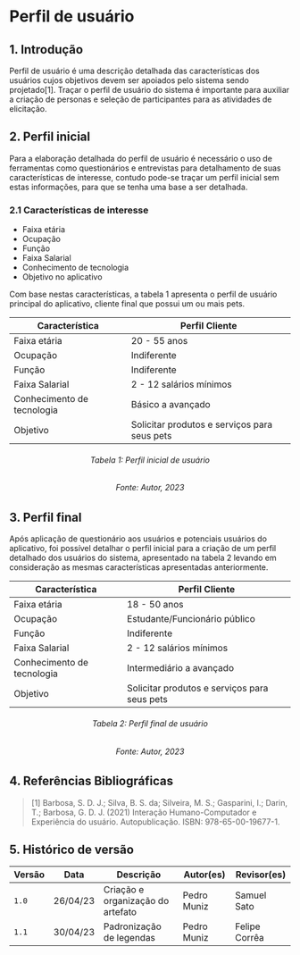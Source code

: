 # Perfil de usuário

## 1. Introdução

Perfil de usuário é uma descrição detalhada das características dos usuários cujos objetivos devem ser apoiados pelo sistema sendo projetado[1]. Traçar o perfil de usuário do sistema é importante para auxiliar a criação de personas e seleção de participantes para as atividades de elicitação.

## 2. Perfil inicial

Para a elaboração detalhada do perfil de usuário é necessário o uso de ferramentas como questionários e entrevistas para detalhamento de suas características de interesse, contudo pode-se traçar um perfil inicial sem estas informações, para que se tenha uma base a ser detalhada.

### 2.1 Características de interesse

- Faixa etária
- Ocupação
- Função
- Faixa Salarial
- Conhecimento de tecnologia
- Objetivo no aplicativo

Com base nestas características, a tabela 1 apresenta o perfil de usuário principal do aplicativo, cliente final que possui um ou mais pets.

<center>

| Característica             | Perfil Cliente                               |
| -------------------------- | -------------------------------------------- |
| Faixa etária               | 20 - 55 anos                                 |
| Ocupação                   | Indiferente                                  |
| Função                     | Indiferente                                  |
| Faixa Salarial             | 2 - 12 salários mínimos                      |
| Conhecimento de tecnologia | Básico a avançado                            |
| Objetivo                   | Solicitar produtos e serviços para seus pets |

</center>

<h6 align = "center"> Tabela 1: Perfil inicial de usuário </h6>
<h6 align = "center"> Fonte: Autor, 2023 </h6>

## 3. Perfil final

Após aplicação de questionário aos usuários e potenciais usuários do aplicativo, foi possível detalhar o perfil inicial para a criação de um perfil detalhado dos usuários do sistema, apresentado na tabela 2 levando em consideração as mesmas características apresentadas anteriormente.

<center>

| Característica             | Perfil Cliente                               |
| -------------------------- | -------------------------------------------- |
| Faixa etária               | 18 - 50 anos                                 |
| Ocupação                   | Estudante/Funcionário público                |
| Função                     | Indiferente                                  |
| Faixa Salarial             | 2 - 12 salários mínimos                      |
| Conhecimento de tecnologia | Intermediário a avançado                     |
| Objetivo                   | Solicitar produtos e serviços para seus pets |

</center>

<h6 align = "center">Tabela 2: Perfil final de usuário</h6>
<h6 align = "center"> Fonte: Autor, 2023 </h6>

## 4. Referências Bibliográficas

> [1] Barbosa, S. D. J.; Silva, B. S. da; Silveira, M. S.; Gasparini, I.; Darin, T.; Barbosa, G. D. J. (2021) Interação Humano-Computador e Experiência do usuário. Autopublicação. ISBN: 978-65-00-19677-1.

## 5. Histórico de versão

| Versão | Data     | Descrição                         | Autor(es)   | Revisor(es) |
| ------ | -------- | --------------------------------- | ----------- | ----------- |
| `1.0`  | 26/04/23 | Criação e organização do artefato | Pedro Muniz | Samuel Sato |
|  `1.1`   | 30/04/23 | Padronização de legendas | Pedro Muniz | Felipe Corrêa |

